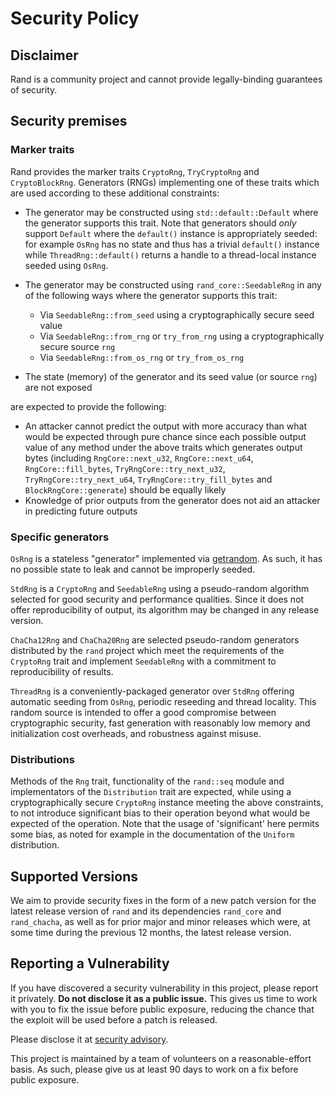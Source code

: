# Security Policy

## Disclaimer

Rand is a community project and cannot provide legally-binding guarantees of
security.

## Security premises

### Marker traits

Rand provides the marker traits `CryptoRng`, `TryCryptoRng` and
`CryptoBlockRng`. Generators (RNGs) implementing one of these traits which are
used according to these additional constraints:

-   The generator may be constructed using `std::default::Default` where the
    generator supports this trait. Note that generators should *only* support
    `Default` where the `default()` instance is appropriately seeded: for
    example `OsRng` has no state and thus has a trivial `default()` instance
    while `ThreadRng::default()` returns a handle to a thread-local instance
    seeded using `OsRng`.
-   The generator may be constructed using `rand_core::SeedableRng` in any of
    the following ways where the generator supports this trait:

    -   Via `SeedableRng::from_seed` using a cryptographically secure seed value
    -   Via `SeedableRng::from_rng` or `try_from_rng` using a cryptographically
        secure source `rng`
    -   Via `SeedableRng::from_os_rng` or `try_from_os_rng`
-   The state (memory) of the generator and its seed value (or source `rng`) are
    not exposed

are expected to provide the following:

-   An attacker cannot predict the output with more accuracy than what would be
    expected through pure chance since each possible output value of any method
    under the above traits which generates output bytes (including
    `RngCore::next_u32`, `RngCore::next_u64`, `RngCore::fill_bytes`,
    `TryRngCore::try_next_u32`, `TryRngCore::try_next_u64`,
    `TryRngCore::try_fill_bytes` and `BlockRngCore::generate`) should be equally
    likely
-   Knowledge of prior outputs from the generator does not aid an attacker in
    predicting future outputs

### Specific generators

`OsRng` is a stateless "generator" implemented via [getrandom]. As such, it has
no possible state to leak and cannot be improperly seeded.

`StdRng` is a `CryptoRng` and `SeedableRng` using a pseudo-random algorithm
selected for good security and performance qualities. Since it does not offer
reproducibility of output, its algorithm may be changed in any release version.

`ChaCha12Rng` and `ChaCha20Rng` are selected pseudo-random generators
distributed by the `rand` project which meet the requirements of the `CryptoRng`
trait and implement `SeedableRng` with a commitment to reproducibility of
results.

`ThreadRng` is a conveniently-packaged generator over `StdRng` offering
automatic seeding from `OsRng`, periodic reseeding and thread locality.
This random source is intended to offer a good compromise between cryptographic
security, fast generation with reasonably low memory and initialization cost
overheads, and robustness against misuse.

[getrandom]: https://crates.io/crates/getrandom

### Distributions

Methods of the `Rng` trait, functionality of the `rand::seq` module and
implementators of the `Distribution` trait are expected, while using a
cryptographically secure `CryptoRng` instance meeting the above constraints,
to not introduce significant bias to their operation beyond what would be
expected of the operation. Note that the usage of 'significant' here permits
some bias, as noted for example in the documentation of the `Uniform`
distribution.

## Supported Versions

We aim to provide security fixes in the form of a new patch version for the
latest release version of `rand` and its dependencies `rand_core` and
`rand_chacha`, as well as for prior major and minor releases which were, at some
time during the previous 12 months, the latest release version.

## Reporting a Vulnerability

If you have discovered a security vulnerability in this project, please report it privately. **Do not disclose it as a public issue.** This gives us time to work with you to fix the issue before public exposure, reducing the chance that the exploit will be used before a patch is released.

Please disclose it at [security advisory](https://github.com/rust-random/rand/security/advisories/new).

This project is maintained by a team of volunteers on a reasonable-effort basis. As such, please give us at least 90 days to work on a fix before public exposure.
